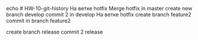 echo # HW-10-git-history
На ветке hotfix
Merge hotfix in master
create new branch develop
commit 2 in develop
На ветке hotfix
create branch feature2 
commit in branch feature2 

create branch release
commit 2 release
